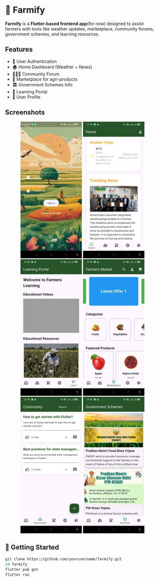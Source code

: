 # 🌾 Farmify

**Farmify** is a **Flutter-based frontend app**(for now) designed to assist farmers with tools like weather updates, marketplace, community forums, government schemes, and learning resources.

## Features

- 🔐 User Authentication
- 🏠 Home Dashboard (Weather + News)
- 🧑‍🤝‍🧑 Community Forum
- 🛒 Marketplace for agri-products
- 🏛️ Government Schemes Info
- 📘 Learning Portal
- 👤 User Profile

## Screenshots
<p align="center">
  <img src="screenshots/s1.jfif" width="200">
  <img src="screenshots/s2.jfif" width="200">
  <img src="screenshots/s3.jfif" width="200">
  <img src="screenshots/s4.jfif" width="200">
  <img src="screenshots/s5.jfif" width="200">
  <img src="screenshots/s6.jfif" width="200">
</p>

## 🚀 Getting Started
```bash
git clone https://github.com/yourusername/farmify.git
cd farmify
flutter pub get
flutter run
